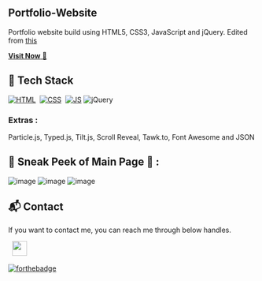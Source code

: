 ## Portfolio-Website
Portfolio website build using HTML5, CSS3, JavaScript and jQuery. Edited from [this](https://github.com/jigar-sable/Portfolio-Website)

<a href="https://jigarsable.netlify.app/" target="_blank">**Visit Now** 🚀</a>


## 📌 Tech Stack
[![HTML](https://img.shields.io/badge/html5%20-%23E34F26.svg?&style=for-the-badge&logo=html5&logoColor=white)](https://github.com/jigar-sable/Portfolio-Website/search?l=html)&nbsp;
[![CSS](https://img.shields.io/badge/css3%20-%231572B6.svg?&style=for-the-badge&logo=css3&logoColor=white)](https://github.com/jigar-sable/Portfolio-Website/search?l=css)&nbsp;
[![JS](https://img.shields.io/badge/javascript%20-%23323330.svg?&style=for-the-badge&logo=javascript&logoColor=%23F7DF1E)](https://github.com/jigar-sable/Portfolio-Website/search?l=javascript)
<img alt="jQuery" src="https://img.shields.io/badge/jquery-%230769AD.svg?style=for-the-badge&logo=jquery&logoColor=white"/>

### Extras : 
Particle.js, Typed.js, Tilt.js, Scroll Reveal, Tawk.to, Font Awesome and JSON

## 📌 Sneak Peek of Main Page 🙈 :
![image](https://github.com/tiaradwim1306/portofolio/assets/120786669/b1aa48c2-86ae-4183-9303-c0358e9f7604)
![image](https://github.com/tiaradwim1306/portofolio/assets/120786669/f182e022-b9aa-444d-80b4-9c93cafcaaad)
![image](https://github.com/tiaradwim1306/portofolio/assets/120786669/b1b3b522-0084-4838-af61-adfe4b2b98b7)


<h2>📬 Contact</h2>


If you want to contact me, you can reach me through below handles.

&nbsp;&nbsp;<a href="https://www.linkedin.com/in/tiara-dwi-maulita-sari-732801214/"><img src="https://www.felberpr.com/wp-content/uploads/linkedin-logo.png" width="30"></img></a>


[![forthebadge](https://forthebadge.com/images/badges/built-with-love.svg)](https://forthebadge.com)
